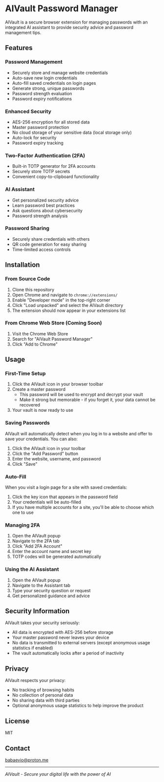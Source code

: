 # AIVault Password Manager

AIVault is a secure browser extension for managing passwords with an integrated AI assistant to provide security advice and password management tips.

## Features

### Password Management
- Securely store and manage website credentials
- Auto-save new login credentials
- Auto-fill saved credentials on login pages
- Generate strong, unique passwords
- Password strength evaluation
- Password expiry notifications

### Enhanced Security
- AES-256 encryption for all stored data
- Master password protection
- No cloud storage of your sensitive data (local storage only)
- Auto-lock for security
- Password expiry tracking

### Two-Factor Authentication (2FA)
- Built-in TOTP generator for 2FA accounts
- Securely store TOTP secrets
- Convenient copy-to-clipboard functionality

### AI Assistant
- Get personalized security advice
- Learn password best practices
- Ask questions about cybersecurity
- Password strength analysis

### Password Sharing
- Securely share credentials with others
- QR code generation for easy sharing
- Time-limited access controls

## Installation

### From Source Code
1. Clone this repository
2. Open Chrome and navigate to `chrome://extensions/`
3. Enable "Developer mode" in the top-right corner
4. Click "Load unpacked" and select the AIVault directory
5. The extension should now appear in your extensions list

### From Chrome Web Store (Coming Soon)
1. Visit the Chrome Web Store
2. Search for "AIVault Password Manager"
3. Click "Add to Chrome"

## Usage

### First-Time Setup
1. Click the AIVault icon in your browser toolbar
2. Create a master password
   - This password will be used to encrypt and decrypt your vault
   - Make it strong but memorable - if you forget it, your data cannot be recovered
3. Your vault is now ready to use

### Saving Passwords
AIVault will automatically detect when you log in to a website and offer to save your credentials. You can also:
1. Click the AIVault icon in your toolbar
2. Click the "Add Password" button
3. Enter the website, username, and password
4. Click "Save"

### Auto-Fill
When you visit a login page for a site with saved credentials:
1. Click the key icon that appears in the password field
2. Your credentials will be auto-filled
3. If you have multiple accounts for a site, you'll be able to choose which one to use

### Managing 2FA
1. Open the AIVault popup
2. Navigate to the 2FA tab
3. Click "Add 2FA Account"
4. Enter the account name and secret key
5. TOTP codes will be generated automatically

### Using the AI Assistant
1. Open the AIVault popup
2. Navigate to the Assistant tab
3. Type your security question or request
4. Get personalized guidance and advice

## Security Information

AIVault takes your security seriously:

- All data is encrypted with AES-256 before storage
- Your master password never leaves your device
- No data is transmitted to external servers (except anonymous usage statistics if enabled)
- The vault automatically locks after a period of inactivity

## Privacy

AIVault respects your privacy:
- No tracking of browsing habits
- No collection of personal data
- No sharing data with third parties
- Optional anonymous usage statistics to help improve the product

## License

MIT

## Contact

babaevio@proton.me

---

*AIVault - Secure your digital life with the power of AI*